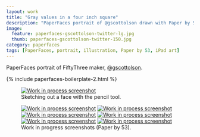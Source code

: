 ```yaml
---
layout: work
title: "Gray values in a four inch square"
description: "PaperFaces portrait of @gscottolson drawn with Paper by 53 on an iPad."
image: 
  feature: paperfaces-gscottolson-twitter-lg.jpg
  thumb: paperfaces-gscottolson-twitter-150.jpg
category: paperfaces
tags: [PaperFaces, portrait, illustration, Paper by 53, iPad art]
---
```


PaperFaces portrait of FiftyThree maker, [@gscottolson](http://twitter.com/gscottolson).

{% include paperfaces-boilerplate-2.html %}

<figure>
	<a href="{{ site.url }}/images/paperfaces-gscottolson-process-1-lg.jpg"><img src="{{ site.url }}/images/paperfaces-gscottolson-process-1-750.jpg" alt="Work in process screenshot"></a>
	<figcaption>Sketching out a face with the pencil tool.</figcaption>
</figure>

<figure class="half">
	<a href="{{ site.url }}/images/paperfaces-gscottolson-process-2-lg.jpg"><img src="{{ site.url }}/images/paperfaces-gscottolson-process-2-600.jpg" alt="Work in process screenshot"></a>
	<a href="{{ site.url }}/images/paperfaces-gscottolson-process-3-lg.jpg"><img src="{{ site.url }}/images/paperfaces-gscottolson-process-3-600.jpg" alt="Work in process screenshot"></a>
	<a href="{{ site.url }}/images/paperfaces-gscottolson-process-4-lg.jpg"><img src="{{ site.url }}/images/paperfaces-gscottolson-process-4-600.jpg" alt="Work in process screenshot"></a>
	<a href="{{ site.url }}/images/paperfaces-gscottolson-process-5-lg.jpg"><img src="{{ site.url }}/images/paperfaces-gscottolson-process-5-600.jpg" alt="Work in process screenshot"></a>
	<a href="{{ site.url }}/images/paperfaces-gscottolson-process-6-lg.jpg"><img src="{{ site.url }}/images/paperfaces-gscottolson-process-6-600.jpg" alt="Work in process screenshot"></a>
	<a href="{{ site.url }}/images/paperfaces-gscottolson-process-7-lg.jpg"><img src="{{ site.url }}/images/paperfaces-gscottolson-process-7-600.jpg" alt="Work in process screenshot"></a>
	<figcaption>Work in progress screenshots (Paper by 53).</figcaption>
</figure>